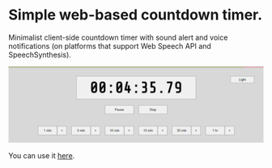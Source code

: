 # Simple web-based countdown timer.

Minimalist client-side countdown timer with sound alert and voice notifications (on platforms that support Web Speech API and SpeechSynthesis).

![Interface](timer.png)

You can use it [here](https://zenwarr.github.io/timer/).
